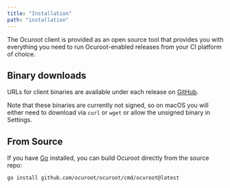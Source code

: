 ```yaml
---
title: "Installation"
path: "installation"
---
```


The Ocuroot client is provided as an open source tool that provides you with everything you
need to run Ocuroot-enabled releases from your CI platform of choice.

## Binary downloads

URLs for client binaries are available under each release on [GitHub](https://github.com/ocuroot/ocuroot/releases).

Note that these binaries are currently not signed, so on macOS you will either need to download via `curl` or `wget`
or allow the unsigned binary in Settings.

## From Source

If you have [Go](https://go.dev/) installed, you can build Ocuroot directly from the source repo:

```bash
go install github.com/ocuroot/ocuroot/cmd/ocuroot@latest
```

